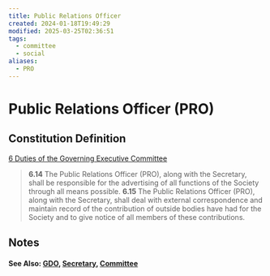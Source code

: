 ```yaml
---
title: Public Relations Officer
created: 2024-01-18T19:49:29
modified: 2025-03-25T02:36:51
tags:
  - committee
  - social
aliases:
  - PRO
---
```


# Public Relations Officer (PRO)

## Constitution Definition

[6 Duties of the Governing Executive Committee](../documents/Constitution.md#6%20Duties%20of%20the%20Governing%20Executive%20Committee)

>**6.14** The Public Relations Officer (PRO), along with the Secretary, shall be responsible for the advertising of all functions of the Society through all means possible.
>**6.15** The Public Relations Officer (PRO), along with the Secretary, shall deal with external correspondence and maintain record of the contribution of outside bodies have had for the Society and to give notice of all members of these contributions.

## Notes

#### See Also: [GDO](Graphics%20Design%20Officer.md), [Secretary](Secretary.md), [Committee](Committee.md)

